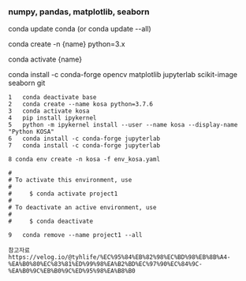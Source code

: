
### numpy, pandas, matplotlib, seaborn

conda update conda (or conda update --all)

conda create -n {name} python=3.x

conda activate {name}

conda install -c conda-forge opencv matplotlib jupyterlab scikit-image seaborn git

    1	conda deactivate base
    2	conda create --name kosa python=3.7.6
    3	conda activate kosa 
    4	pip install ipykernel
    5	python -m ipykernel install --user --name kosa --display-name "Python KOSA"
    6	conda install -c conda-forge jupyterlab
    7	conda install -c conda-forge jupyterlab

    8 conda env create -n kosa -f env_kosa.yaml
      
    #
    # To activate this environment, use
    #
    #     $ conda activate project1
    #
    # To deactivate an active environment, use
    #
    #     $ conda deactivate
    
    9   conda remove --name project1 --all
    
    참고자료
    https://velog.io/@tyhlife/%EC%95%84%EB%82%98%EC%BD%98%EB%8B%A4-%EA%B0%80%EC%83%81%ED%99%98%EA%B2%BD%EC%97%90%EC%84%9C-%EA%B0%9C%EB%B0%9C%ED%95%98%EA%B8%B0
    




